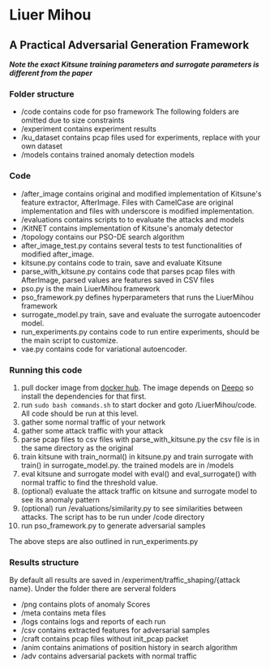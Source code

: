 # Liuer Mihou
## A Practical Adversarial Generation Framework

***Note the exact Kitsune training parameters and surrogate parameters is different from the paper***

### Folder structure
- /code contains code for pso framework
The following folders are omitted due to size constraints
- /experiment contains experiment results
- /ku_dataset contains pcap files used for experiments, replace with your own dataset
- /models contains trained anomaly detection models

### Code
- /after_image contains original and modified implementation of Kitsune's feature extractor, AfterImage. Files with CamelCase are original implementation and files with underscore is modified implementation.
- /evaluations contains scripts to to evaluate the attacks and models
- /KitNET contains implementation of Kitsune's anomaly detector
- /topology contains our PSO-DE search algorithm
- after_image_test.py contains several tests to test functionalities of modified after_image.
- kitsune.py contains code to train, save and evaluate Kitsune
- parse_with_kitsune.py contains code that parses pcap files with AfterImage, parsed values are features saved in CSV files
- pso.py is the main LiuerMihou framework
- pso_framework.py defines hyperparameters that runs the LiuerMihou framework
- surrogate_model.py train, save and evaluate the surrogate autoencoder model.
- run_experiments.py contains code to run entire experiments, should be the main script to customize.
- vae.py contains code for variational autoencoder.

### Running this code
1. pull docker image from [docker hub](https://hub.docker.com/repository/docker/kihy/liuer_mihou). The image depends on [Deepo](https://github.com/ufoym/deepo) so install the dependencies for that first.
2. run `sudo bash commands.sh` to start docker and goto /LiuerMihou/code. All code should be run at this level.
3. gather some normal traffic of your network
4. gather some attack traffic with your attack
5. parse pcap files to csv files with parse_with_kitsune.py the csv file is in the same directory as the original
6. train kitsune with train_normal() in kitsune.py and train surrogate with train() in surrogate_model.py. the trained models are in /models
7. eval kitsune and surrogate model with eval() and eval_surrogate() with normal traffic to find the threshold value.
8. (optional) evaluate the attack traffic on kitsune and surrogate model to see its anomaly pattern
9. (optional) run /evaluations/similarity.py to see similarities between attacks. The script has to be run under /code directory
10. run pso_framework.py to generate adversarial samples

The above steps are also outlined in run_experiments.py

### Results structure
By default all results are saved in /experiment/traffic_shaping/{attack name}. Under the folder there are serveral folders
- /png contains plots of anomaly Scores
- /meta contains meta files
- /logs contains logs and reports of each run
- /csv contains extracted features for adversarial samples
- /craft contains pcap files without init_pcap packet
- /anim contains animations of position history in search algorithm
- /adv contains adversarial packets with normal traffic
